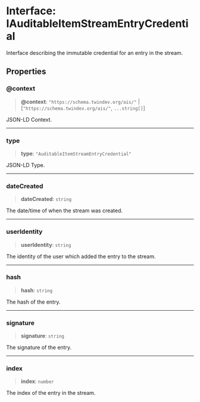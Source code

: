 # Interface: IAuditableItemStreamEntryCredential

Interface describing the immutable credential for an entry in the stream.

## Properties

### @context

> **@context**: `"https://schema.twindev.org/ais/"` \| [`"https://schema.twindev.org/ais/"`, `...string[]`]

JSON-LD Context.

***

### type

> **type**: `"AuditableItemStreamEntryCredential"`

JSON-LD Type.

***

### dateCreated

> **dateCreated**: `string`

The date/time of when the stream was created.

***

### userIdentity

> **userIdentity**: `string`

The identity of the user which added the entry to the stream.

***

### hash

> **hash**: `string`

The hash of the entry.

***

### signature

> **signature**: `string`

The signature of the entry.

***

### index

> **index**: `number`

The index of the entry in the stream.
